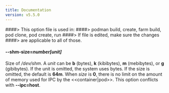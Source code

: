 ```yaml
---
title: Documentation
version: v5.5.0
---
```


####> This option file is used in:
####>   podman build, create, farm build, pod clone, pod create, run
####> If file is edited, make sure the changes
####> are applicable to all of those.
#### **--shm-size**=*number[unit]*

Size of _/dev/shm_. A _unit_ can be **b** (bytes), **k** (kibibytes), **m** (mebibytes), or **g** (gibibytes).
If the unit is omitted, the system uses bytes. If the size is omitted, the default is **64m**.
When _size_ is **0**, there is no limit on the amount of memory used for IPC by the <<container|pod>>.
This option conflicts with **--ipc=host**.
